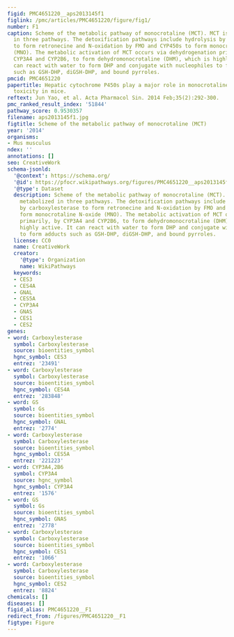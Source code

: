 ```yaml
---
figid: PMC4651220__aps2013145f1
figlink: /pmc/articles/PMC4651220/figure/fig1/
number: F1
caption: Scheme of the metabolic pathway of monocrotaline (MCT). MCT is mainly metabolized
  in three pathways. The detoxification pathways include hydrolysis by carboxylesterase
  to form retronecine and N-oxidation by FMO and CYP450s to form monocrotaline N-oxide
  (MNO). The metabolic activation of MCT occurs via dehydrogenation primarily, by
  CYP3A4 and CYP2B6, to form dehydromonocrotaline (DHM), which is highly active. It
  can react with water to form DHP and conjugate with nucleophiles to form adducts
  such as GSH-DHP, diGSH-DHP, and bound pyrroles.
pmcid: PMC4651220
papertitle: Hepatic cytochrome P450s play a major role in monocrotaline-induced renal
  toxicity in mice.
reftext: Jun Yao, et al. Acta Pharmacol Sin. 2014 Feb;35(2):292-300.
pmc_ranked_result_index: '51844'
pathway_score: 0.9530357
filename: aps2013145f1.jpg
figtitle: Scheme of the metabolic pathway of monocrotaline (MCT)
year: '2014'
organisms:
- Mus musculus
ndex: ''
annotations: []
seo: CreativeWork
schema-jsonld:
  '@context': https://schema.org/
  '@id': https://pfocr.wikipathways.org/figures/PMC4651220__aps2013145f1.html
  '@type': Dataset
  description: Scheme of the metabolic pathway of monocrotaline (MCT). MCT is mainly
    metabolized in three pathways. The detoxification pathways include hydrolysis
    by carboxylesterase to form retronecine and N-oxidation by FMO and CYP450s to
    form monocrotaline N-oxide (MNO). The metabolic activation of MCT occurs via dehydrogenation
    primarily, by CYP3A4 and CYP2B6, to form dehydromonocrotaline (DHM), which is
    highly active. It can react with water to form DHP and conjugate with nucleophiles
    to form adducts such as GSH-DHP, diGSH-DHP, and bound pyrroles.
  license: CC0
  name: CreativeWork
  creator:
    '@type': Organization
    name: WikiPathways
  keywords:
  - CES3
  - CES4A
  - GNAL
  - CES5A
  - CYP3A4
  - GNAS
  - CES1
  - CES2
genes:
- word: Carboxylesterase
  symbol: Carboxylesterase
  source: bioentities_symbol
  hgnc_symbol: CES3
  entrez: '23491'
- word: Carboxylesterase
  symbol: Carboxylesterase
  source: bioentities_symbol
  hgnc_symbol: CES4A
  entrez: '283848'
- word: GS
  symbol: Gs
  source: bioentities_symbol
  hgnc_symbol: GNAL
  entrez: '2774'
- word: Carboxylesterase
  symbol: Carboxylesterase
  source: bioentities_symbol
  hgnc_symbol: CES5A
  entrez: '221223'
- word: CYP3A4,2B6
  symbol: CYP3A4
  source: hgnc_symbol
  hgnc_symbol: CYP3A4
  entrez: '1576'
- word: GS
  symbol: Gs
  source: bioentities_symbol
  hgnc_symbol: GNAS
  entrez: '2778'
- word: Carboxylesterase
  symbol: Carboxylesterase
  source: bioentities_symbol
  hgnc_symbol: CES1
  entrez: '1066'
- word: Carboxylesterase
  symbol: Carboxylesterase
  source: bioentities_symbol
  hgnc_symbol: CES2
  entrez: '8824'
chemicals: []
diseases: []
figid_alias: PMC4651220__F1
redirect_from: /figures/PMC4651220__F1
figtype: Figure
---
```

